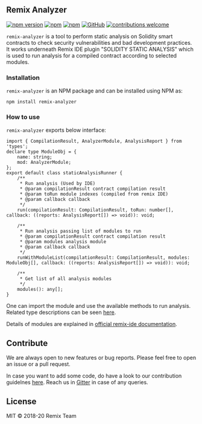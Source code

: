 ## Remix Analyzer
[![npm version](https://badge.fury.io/js/remix-analyzer.svg)](https://www.npmjs.com/package/remix-analyzer)
[![npm](https://img.shields.io/npm/dt/remix-analyzer.svg?label=Total%20Downloads)](https://www.npmjs.com/package/remix-analyzer)
[![npm](https://img.shields.io/npm/dw/remix-analyzer.svg)](https://www.npmjs.com/package/remix-analyzer)
[![GitHub](https://img.shields.io/github/license/mashape/apistatus.svg)](https://github.com/ethereum/remix/tree/master/remix-analyzer)
[![contributions welcome](https://img.shields.io/badge/contributions-welcome-brightgreen.svg?style=flat)](https://github.com/ethereum/remix/issues)

`remix-analyzer` is a tool to perform static analysis on Solidity smart contracts to check security vulnerabilities and bad development practices. It works underneath Remix IDE plugin "SOLIDITY STATIC ANALYSIS" which is used to run analysis for a compiled contract according to selected modules.

### Installation
`remix-analyzer` is an NPM package and can be installed using NPM as:

`npm install remix-analyzer`

### How to use

`remix-analyzer` exports below interface:

```
import { CompilationResult, AnalyzerModule, AnalysisReport } from 'types';
declare type ModuleObj = {
    name: string;
    mod: AnalyzerModule;
};
export default class staticAnalysisRunner {
    /**
     * Run analysis (Used by IDE)
     * @param compilationResult contract compilation result
     * @param toRun module indexes (compiled from remix IDE)
     * @param callback callback
     */
    run(compilationResult: CompilationResult, toRun: number[], callback: ((reports: AnalysisReport[]) => void)): void;
    
    /**
     * Run analysis passing list of modules to run
     * @param compilationResult contract compilation result
     * @param modules analysis module
     * @param callback callback
     */
    runWithModuleList(compilationResult: CompilationResult, modules: ModuleObj[], callback: ((reports: AnalysisReport[]) => void)): void;
    
    /**
     * Get list of all analysis modules
     */
    modules(): any[];
}
```
One can import the module and use the available methods to run analysis. Related type descriptions can be seen [here](https://github.com/ethereum/remix/blob/master/remix-analyzer/src/types.ts).

Details of modules are explained in [official remix-ide documentation](https://remix-ide.readthedocs.io/en/latest/static_analysis.html).

## Contribute

We are always open to new features or bug reports. Please feel free to open an issue or a pull request. 

In case you want to add some code, do have a look to our contribution guidelnes [here](https://github.com/ethereum/remix/blob/master/CONTRIBUTING.md). Reach us in [Gitter](https://gitter.im/ethereum/remix) in case of any queries.

## License

MIT © 2018-20 Remix Team

